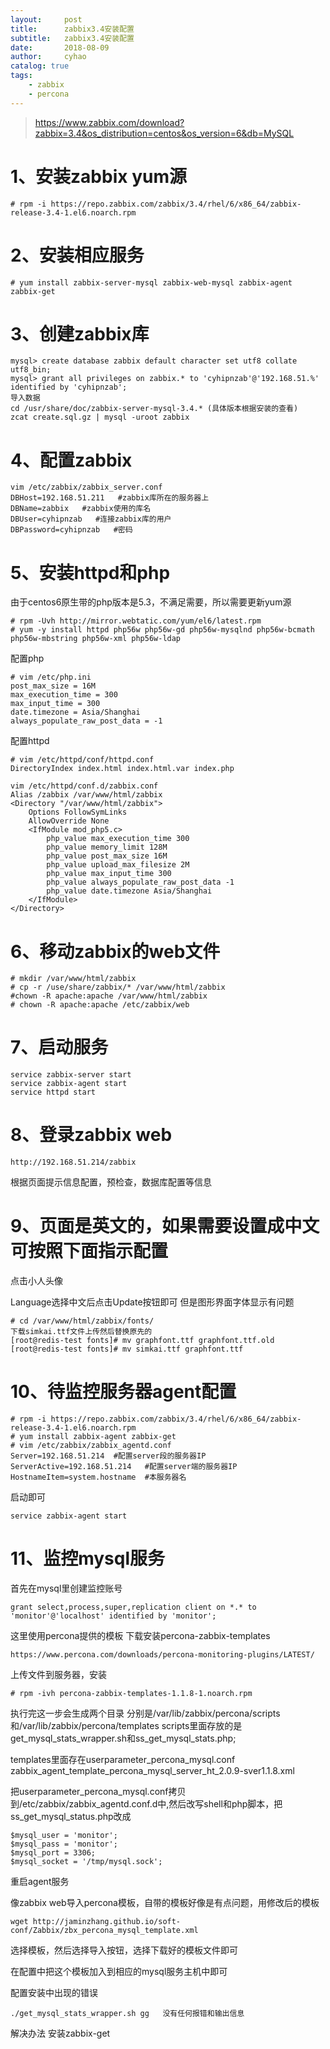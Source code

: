 ```yaml
---
layout:     post
title:      zabbix3.4安装配置
subtitle:   zabbix3.4安装配置
date:       2018-08-09
author:     cyhao
catalog: true
tags:
    - zabbix
    - percona
---
```


>https://www.zabbix.com/download?zabbix=3.4&os_distribution=centos&os_version=6&db=MySQL
# 1、安装zabbix yum源
```
# rpm -i https://repo.zabbix.com/zabbix/3.4/rhel/6/x86_64/zabbix-release-3.4-1.el6.noarch.rpm
```
# 2、安装相应服务 
```
# yum install zabbix-server-mysql zabbix-web-mysql zabbix-agent zabbix-get
```
# 3、创建zabbix库
```
mysql> create database zabbix default character set utf8 collate utf8_bin;
mysql> grant all privileges on zabbix.* to 'cyhipnzab'@'192.168.51.%' identified by 'cyhipnzab';
导入数据
cd /usr/share/doc/zabbix-server-mysql-3.4.* (具体版本根据安装的查看)
zcat create.sql.gz | mysql -uroot zabbix
```
# 4、配置zabbix
```
vim /etc/zabbix/zabbix_server.conf
DBHost=192.168.51.211   #zabbix库所在的服务器上
DBName=zabbix   #zabbix使用的库名
DBUser=cyhipnzab   #连接zabbix库的用户
DBPassword=cyhipnzab   #密码
```
# 5、安装httpd和php
由于centos6原生带的php版本是5.3，不满足需要，所以需要更新yum源
```
# rpm -Uvh http://mirror.webtatic.com/yum/el6/latest.rpm
# yum -y install httpd php56w php56w-gd php56w-mysqlnd php56w-bcmath php56w-mbstring php56w-xml php56w-ldap
```
配置php
```
# vim /etc/php.ini
post_max_size = 16M
max_execution_time = 300
max_input_time = 300
date.timezone = Asia/Shanghai
always_populate_raw_post_data = -1
```
配置httpd
```
# vim /etc/httpd/conf/httpd.conf
DirectoryIndex index.html index.html.var index.php

vim /etc/httpd/conf.d/zabbix.conf
Alias /zabbix /var/www/html/zabbix
<Directory "/var/www/html/zabbix">
    Options FollowSymLinks
    AllowOverride None
    <IfModule mod_php5.c>
        php_value max_execution_time 300
        php_value memory_limit 128M
        php_value post_max_size 16M
        php_value upload_max_filesize 2M
        php_value max_input_time 300
        php_value always_populate_raw_post_data -1
        php_value date.timezone Asia/Shanghai
    </IfModule>
</Directory>
```
# 6、移动zabbix的web文件
```
# mkdir /var/www/html/zabbix
# cp -r /use/share/zabbix/* /var/www/html/zabbix
#chown -R apache:apache /var/www/html/zabbix
# chown -R apache:apache /etc/zabbix/web
```
# 7、启动服务
```
service zabbix-server start
service zabbix-agent start
service httpd start
```
# 8、登录zabbix web
```
http://192.168.51.214/zabbix
```
根据页面提示信息配置，预检查，数据库配置等信息

# 9、页面是英文的，如果需要设置成中文可按照下面指示配置

点击小人头像

Language选择中文后点击Update按钮即可
但是图形界面字体显示有问题
```
# cd /var/www/html/zabbix/fonts/
下载simkai.ttf文件上传然后替换原先的
[root@redis-test fonts]# mv graphfont.ttf graphfont.ttf.old
[root@redis-test fonts]# mv simkai.ttf graphfont.ttf
```


# 10、待监控服务器agent配置
```
# rpm -i https://repo.zabbix.com/zabbix/3.4/rhel/6/x86_64/zabbix-release-3.4-1.el6.noarch.rpm
# yum install zabbix-agent zabbix-get
# vim /etc/zabbix/zabbix_agentd.conf 
Server=192.168.51.214  #配置server段的服务器IP
ServerActive=192.168.51.214   #配置server端的服务器IP
HostnameItem=system.hostname  #本服务器名
```
启动即可
```
service zabbix-agent start
```
# 11、监控mysql服务
首先在mysql里创建监控账号
```
grant select,process,super,replication client on *.* to 'monitor'@'localhost' identified by 'monitor';
```
这里使用percona提供的模板
下载安装percona-zabbix-templates 
```
https://www.percona.com/downloads/percona-monitoring-plugins/LATEST/
```
上传文件到服务器，安装
```
# rpm -ivh percona-zabbix-templates-1.1.8-1.noarch.rpm
```
执行完这一步会生成两个目录 分别是/var/lib/zabbix/percona/scripts和/var/lib/zabbix/percona/templates
scripts里面存放的是get_mysql_stats_wrapper.sh和ss_get_mysql_stats.php; 

templates里面存在userparameter_percona_mysql.conf
zabbix_agent_template_percona_mysql_server_ht_2.0.9-sver1.1.8.xml 

把userparameter_percona_mysql.conf拷贝到/etc/zabbix/zabbix_agentd.conf.d中,然后改写shell和php脚本，把ss_get_mysql_status.php改成
```
$mysql_user = 'monitor';
$mysql_pass = 'monitor';
$mysql_port = 3306;
$mysql_socket = '/tmp/mysql.sock';
```
重启agent服务

像zabbix web导入percona模板，自带的模板好像是有点问题，用修改后的模板
```
wget http://jaminzhang.github.io/soft-conf/Zabbix/zbx_percona_mysql_template.xml
```
选择模板，然后选择导入按钮，选择下载好的模板文件即可


在配置中把这个模板加入到相应的mysql服务主机中即可



配置安装中出现的错误
```
./get_mysql_stats_wrapper.sh gg   没有任何报错和输出信息
```
解决办法  安装zabbix-get

